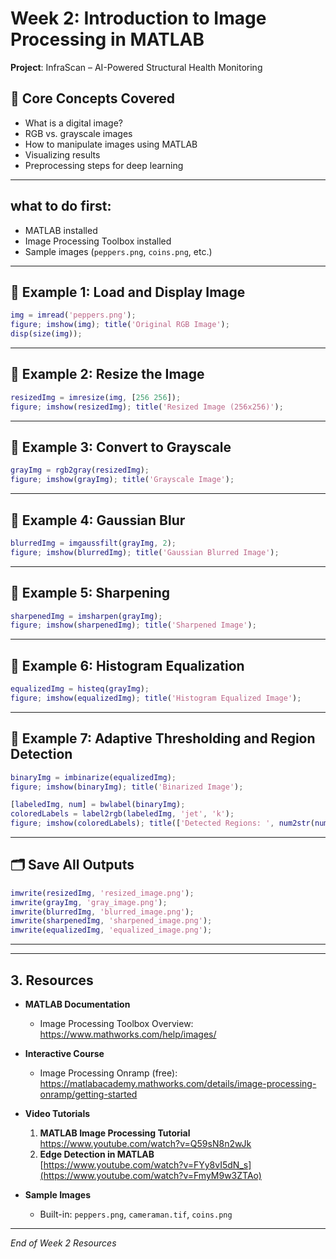 # Week 2: Introduction to Image Processing in MATLAB

**Project**: InfraScan – AI-Powered Structural Health Monitoring  

## 🧠 Core Concepts Covered
- What is a digital image?
- RGB vs. grayscale images
- How to manipulate images using MATLAB
- Visualizing results
- Preprocessing steps for deep learning

---

## what to do first:
- MATLAB installed
- Image Processing Toolbox installed
- Sample images (`peppers.png`, `coins.png`, etc.)

---

## 🔧 Example 1: Load and Display Image

```matlab
img = imread('peppers.png'); 
figure; imshow(img); title('Original RGB Image');
disp(size(img));
```

---

## 🔧 Example 2: Resize the Image

```matlab
resizedImg = imresize(img, [256 256]);
figure; imshow(resizedImg); title('Resized Image (256x256)');
```

---

## 🔧 Example 3: Convert to Grayscale

```matlab
grayImg = rgb2gray(resizedImg);
figure; imshow(grayImg); title('Grayscale Image');
```

---

## 🔧 Example 4: Gaussian Blur

```matlab
blurredImg = imgaussfilt(grayImg, 2);
figure; imshow(blurredImg); title('Gaussian Blurred Image');
```

---

## 🔧 Example 5: Sharpening

```matlab
sharpenedImg = imsharpen(grayImg);
figure; imshow(sharpenedImg); title('Sharpened Image');
```

---

## 🔧 Example 6: Histogram Equalization

```matlab
equalizedImg = histeq(grayImg);
figure; imshow(equalizedImg); title('Histogram Equalized Image');
```

---

## 🔧 Example 7: Adaptive Thresholding and Region Detection

```matlab
binaryImg = imbinarize(equalizedImg); 
figure; imshow(binaryImg); title('Binarized Image');

[labeledImg, num] = bwlabel(binaryImg); 
coloredLabels = label2rgb(labeledImg, 'jet', 'k'); 
figure; imshow(coloredLabels); title(['Detected Regions: ', num2str(num)]);
```

---

## 🗂 Save All Outputs

```matlab
imwrite(resizedImg, 'resized_image.png');
imwrite(grayImg, 'gray_image.png');
imwrite(blurredImg, 'blurred_image.png');
imwrite(sharpenedImg, 'sharpened_image.png');
imwrite(equalizedImg, 'equalized_image.png');
```

---

---
## 3. Resources

- **MATLAB Documentation**  
  - Image Processing Toolbox Overview:  
    https://www.mathworks.com/help/images/

- **Interactive Course**  
  - Image Processing Onramp (free):  
    https://matlabacademy.mathworks.com/details/image-processing-onramp/getting-started

- **Video Tutorials**  
  1. **MATLAB Image Processing Tutorial**  
     [https://www.youtube.com/watch?v=Q59sN8n2wJk ](https://www.youtube.com/watch?v=eOUfW1mL88A) 
  2. **Edge Detection in MATLAB**  
     [https://www.youtube.com/watch?v=FYy8vI5dN_s](https://www.youtube.com/watch?v=FmyM9w3ZTAo)

- **Sample Images**  
  - Built-in: `peppers.png`, `cameraman.tif`, `coins.png`  

---

_End of Week 2 Resources_

